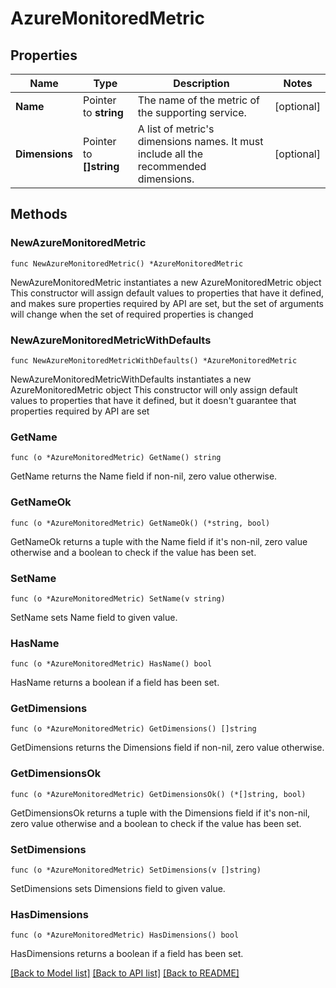 # AzureMonitoredMetric

## Properties

Name | Type | Description | Notes
------------ | ------------- | ------------- | -------------
**Name** | Pointer to **string** | The name of the metric of the supporting service. | [optional] 
**Dimensions** | Pointer to **[]string** | A list of metric&#39;s dimensions names. It must include all the recommended dimensions. | [optional] 

## Methods

### NewAzureMonitoredMetric

`func NewAzureMonitoredMetric() *AzureMonitoredMetric`

NewAzureMonitoredMetric instantiates a new AzureMonitoredMetric object
This constructor will assign default values to properties that have it defined,
and makes sure properties required by API are set, but the set of arguments
will change when the set of required properties is changed

### NewAzureMonitoredMetricWithDefaults

`func NewAzureMonitoredMetricWithDefaults() *AzureMonitoredMetric`

NewAzureMonitoredMetricWithDefaults instantiates a new AzureMonitoredMetric object
This constructor will only assign default values to properties that have it defined,
but it doesn't guarantee that properties required by API are set

### GetName

`func (o *AzureMonitoredMetric) GetName() string`

GetName returns the Name field if non-nil, zero value otherwise.

### GetNameOk

`func (o *AzureMonitoredMetric) GetNameOk() (*string, bool)`

GetNameOk returns a tuple with the Name field if it's non-nil, zero value otherwise
and a boolean to check if the value has been set.

### SetName

`func (o *AzureMonitoredMetric) SetName(v string)`

SetName sets Name field to given value.

### HasName

`func (o *AzureMonitoredMetric) HasName() bool`

HasName returns a boolean if a field has been set.

### GetDimensions

`func (o *AzureMonitoredMetric) GetDimensions() []string`

GetDimensions returns the Dimensions field if non-nil, zero value otherwise.

### GetDimensionsOk

`func (o *AzureMonitoredMetric) GetDimensionsOk() (*[]string, bool)`

GetDimensionsOk returns a tuple with the Dimensions field if it's non-nil, zero value otherwise
and a boolean to check if the value has been set.

### SetDimensions

`func (o *AzureMonitoredMetric) SetDimensions(v []string)`

SetDimensions sets Dimensions field to given value.

### HasDimensions

`func (o *AzureMonitoredMetric) HasDimensions() bool`

HasDimensions returns a boolean if a field has been set.


[[Back to Model list]](../README.md#documentation-for-models) [[Back to API list]](../README.md#documentation-for-api-endpoints) [[Back to README]](../README.md)


